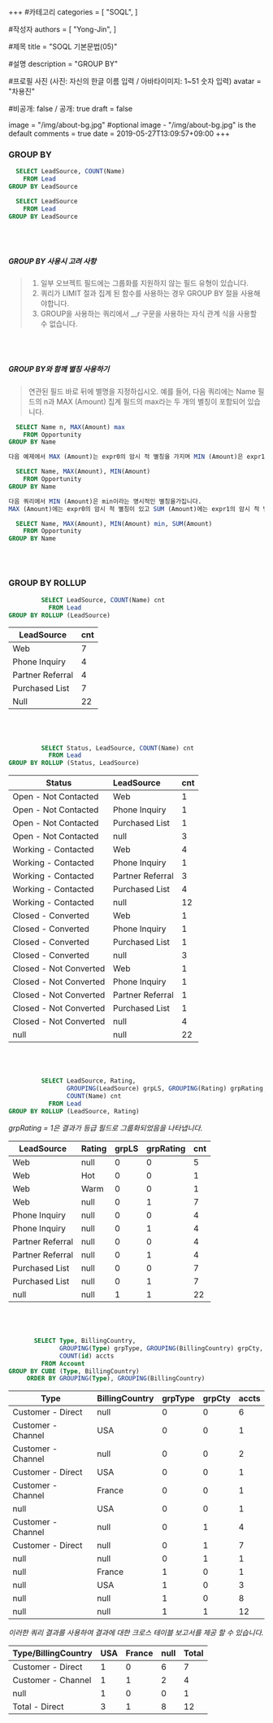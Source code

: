 +++
#카테고리
categories = [
    "SOQL",
]

#작성자
authors = [
    "Yong-Jin",
]

#제목
title = "SOQL 기본문법(05)"

#설명
description = "GROUP BY"

#프로필 사진 (사진: 자신의 한글 이름 입력 / 아바타이미지: 1~51 숫자 입력)
avatar = "차용진"

#비공개: false / 공개: true
draft = false


image = "/img/about-bg.jpg" #optional image - "/img/about-bg.jpg" is the default
comments = true
date = 2019-05-27T13:09:57+09:00
+++

<!-- 게시글 내용 -->
### GROUP BY 
```sql
  SELECT LeadSource, COUNT(Name)
    FROM Lead
GROUP BY LeadSource

  SELECT LeadSource
    FROM Lead
GROUP BY LeadSource
```
###### &nbsp;
##### GROUP BY 사용시 고려 사항

> 1. 일부 오브젝트 필드에는 그룹화를 지원하지 않는 필드 유형이 있습니다.
> 2. 쿼리가 LIMIT 절과 집계 된 함수를 사용하는 경우 GROUP BY 절을 사용해야합니다.
> 3. GROUP을 사용하는 쿼리에서 __r 구문을 사용하는 자식 관계 식을 사용할 수 없습니다.

###### &nbsp;
##### GROUP BY와 함께 별칭 사용하기

> 연관된 필드 바로 뒤에 별명을 지정하십시오.
> 예를 들어, 다음 쿼리에는 Name 필드의 n과 MAX (Amount) 집계 필드의 max라는 두 개의 별칭이 포함되어 있습니다.

```sql
  SELECT Name n, MAX(Amount) max
    FROM Opportunity
GROUP BY Name

다음 예제에서 MAX (Amount)는 expr0의 암시 적 별칭을 가지며 MIN (Amount)은 expr1의 암시 적 별칭을가집니다.

  SELECT Name, MAX(Amount), MIN(Amount)
    FROM Opportunity
GROUP BY Name

다음 쿼리에서 MIN (Amount)은 min이라는 명시적인 별칭을가집니다.
MAX (Amount)에는 expr0의 암시 적 별칭이 있고 SUM (Amount)에는 expr1의 암시 적 별칭이 있습니다.

  SELECT Name, MAX(Amount), MIN(Amount) min, SUM(Amount)
    FROM Opportunity
GROUP BY Name
```

###### &nbsp;
### GROUP BY ROLLUP

```sql
         SELECT LeadSource, COUNT(Name) cnt
           FROM Lead
GROUP BY ROLLUP (LeadSource)
```
LeadSource | cnt 
---|:---
Web | 7
Phone Inquiry | 4
Partner Referral | 4
Purchased List | 7
Null | 22

###### &nbsp;
```sql
         SELECT Status, LeadSource, COUNT(Name) cnt
           FROM Lead
GROUP BY ROLLUP (Status, LeadSource)
```
Status | LeadSource | cnt 
---|:---|:---
Open - Not Contacted | Web | 1
Open - Not Contacted | Phone Inquiry | 1
Open - Not Contacted | Purchased List | 1
Open - Not Contacted | null | 3
Working - Contacted | Web | 4
Working - Contacted | Phone Inquiry | 1
Working - Contacted | Partner Referral | 3
Working - Contacted | Purchased List |4
Working - Contacted | null | 12
Closed - Converted | Web | 1
Closed - Converted | Phone Inquiry | 1
Closed - Converted | Purchased List | 1
Closed - Converted | null | 3
Closed - Not Converted | Web | 1
Closed - Not Converted | Phone Inquiry | 1
Closed - Not Converted | Partner Referral | 1
Closed - Not Converted | Purchased List | 1
Closed - Not Converted | null |4
null | null | 22

###### &nbsp;
```sql
         SELECT LeadSource, Rating,
                GROUPING(LeadSource) grpLS, GROUPING(Rating) grpRating,
                COUNT(Name) cnt
           FROM Lead
GROUP BY ROLLUP (LeadSource, Rating)
```
_grpRating = 1은 결과가 등급 필드로 그룹화되었음을 나타냅니다._

LeadSource | Rating | grpLS | grpRating | cnt
---|:---|:---|:---|:---
Web | null | 0 | 0 | 5
Web | Hot | 0 | 0 | 1
Web | Warm | 0 | 0 | 1
Web | null | 0 | 1 | 7
Phone Inquiry | null | 0 | 0 | 4
Phone Inquiry | null | 0 | 1 | 4
Partner Referral | null | 0 | 0 | 4
Partner Referral | null | 0 | 1 | 4
Purchased List | null | 0 | 0 | 7
Purchased List | null | 0 | 1 | 7
null | null | 1 | 1 | 22


###### &nbsp;
```sql
       SELECT Type, BillingCountry,
              GROUPING(Type) grpType, GROUPING(BillingCountry) grpCty,
              COUNT(id) accts
         FROM Account
GROUP BY CUBE (Type, BillingCountry)
     ORDER BY GROUPING(Type), GROUPING(BillingCountry)
```
Type | BillingCountry | grpType | grpCty | accts
---|:---|:---|:---|:---
Customer - Direct | null | 0 | 0 | 6
Customer - Channel | USA | 0 | 0 | 1
Customer - Channel | null | 0 | 0 | 2
Customer - Direct | USA | 0 | 0 | 1
Customer - Channel | France | 0 | 0 | 1
null | USA | 0 | 0 | 1
Customer - Channel | null | 0 | 1 | 4
Customer - Direct | null | 0 | 1 | 7
null | null | 0 | 1 | 1
null | France | 1 | 0 | 1
null | USA | 1 | 0 | 3
null | null | 1 | 0 | 8
null | null | 1 | 1 | 12

_이러한 쿼리 결과를 사용하여 결과에 대한 크로스 테이블 보고서를 제공 할 수 있습니다._

Type/BillingCountry | USA | France | null | Total
---|:---|:---|:---|:---
Customer - Direct | 1 | 0 | 6 | 7
Customer - Channel | 1 | 1 | 2 | 4
null | 1 | 0 | 0 | 1
Total - Direct | 3 | 1 | 8 | 12



